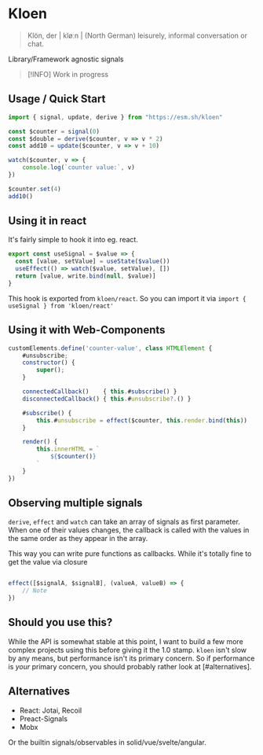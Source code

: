 # Kloen

> Klön, der | kløːn |
>   (North German) leisurely, informal conversation or chat.

Library/Framework agnostic signals

> [!INFO]
> Work in progress

## Usage / Quick Start

```js
import { signal, update, derive } from "https://esm.sh/kloen"

const $counter = signal(0)
const $double = derive($counter, v => v * 2)
const add10 = update($counter, v => v + 10)

watch($counter, v => {
    console.log(`counter value:`, v)
})

$counter.set(4)
add10()

```

## Using it in react

It's fairly simple to hook it into eg. react. 

```js
export const useSignal = $value => {
  const [value, setValue] = useState($value())
  useEffect(() => watch($value, setValue), [])
  return [value, write.bind(null, $value)]
}
```

This hook is exported from `kloen/react`. 
So you can import it via `import { useSignal } from 'kloen/react'`

## Using it with Web-Components

```js
customElements.define('counter-value', class HTMLElement {
    #unsubscribe;
    constructor() {
        super();
    }

    connectedCallback()    { this.#subscribe() }
    disconnectedCallback() { this.#unsubscribe?.() }

    #subscribe() {
        this.#unsubscribe = effect($counter, this.render.bind(this))
    }

    render() {
        this.innerHTML = `
            ${$counter()}
        `
    }
})
```

## Observing multiple signals

`derive`, `effect` and `watch` can take an array of signals as first parameter.
When one of their values changes, the callback is called with the values in the
same order as they appear in the array.

This way you can write pure functions as callbacks.
While it's totally fine to get the value via closure

```js

effect([$signalA, $signalB], (valueA, valueB) => {
    // Note
})

```

## Should you use this?

While the API is somewhat stable at this point, I want to build a few more complex projects using this before giving it the 1.0 stamp.
`kloen` isn't slow by any means, but performance isn't its primary concern.
So if performance is *your* primary concern, you should probably rather look at [#alternatives].

## Alternatives

- React: Jotai, Recoil
- Preact-Signals
- Mobx

Or the builtin signals/observables in solid/vue/svelte/angular.

